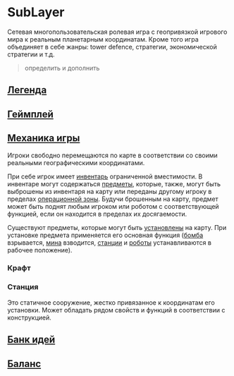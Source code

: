 # SubLayer

Сетевая многопользовательская ролевая игра с геопривязкой игрового мира к реальным планетарным координатам.
Кроме того игра объединяет в себе жанры: tower defence, стратегии, экономической стратегии и т.д. 
>определить и дополнить

## [Легенда](legend)
## [Геймплей](gameplay)
## [Механика игры](game-mechanic)
Игроки свободно перемещаются по карте в соответствии со своими реальными географическими координатами.

При себе игрок имеет [инвентарь](inventary) ограниченной вместимости. В инвентаре могут содержаться [предметы](items), которые, также, могут быть выброшены из инвентаря на карту или переданы другому игроку в пределах [операционной зоны](operational-zone). Будучи брошенным на карту, предмет может быть поднят любым игроком или роботом с соответствующей функцией, если он находится в пределах их досягаемости.

Существуют предметы, которые могут быть [установлены](deploy) на карту. При установке предмета применяется его основная функция ([бомба](bomb) взрывается, [мина](sensor-bomb) взводится, [станции](station) и [роботы](bot) устанавливаются в рабочее положение).

### Крафт

### Станция
Это статичное сооружение, жестко привязанное к координатам его установки. Может обладать рядом свойств и функций в соответствии с конструкцией.

## [Банк идей](features)
## [Баланс](balancing)
